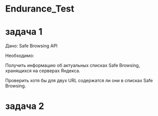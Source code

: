 # Endurance_Test

# задача 1

Дано: Safe Browsing API

Необходимо: 

Получить информацию об актуальных списках Safe Browsing, хранящихся на серверах Яндекса.

Проверить хотя бы для двух URL содержатся ли они в списках Safe Browsing.






# задача 2
